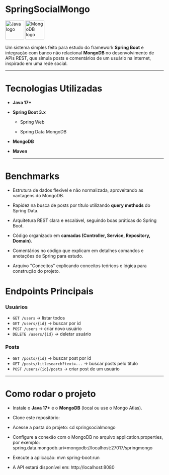 # SpringSocialMongo
<img src="https://cdn.jsdelivr.net/gh/devicons/devicon/icons/java/java-original.svg" width="60" alt="Java logo"> <img src="https://cdn.jsdelivr.net/gh/devicons/devicon/icons/mongodb/mongodb-original.svg" width="60" alt="MongoDB logo">


Um sistema simples feito para estudo do framework **Spring Boot** e integração com banco não relacional **MongoDB** no desenvolvimento de APIs REST, que simula posts e comentários de um usuário na internet, inspirado em uma rede social.


---

# Tecnologias Utilizadas

- **Java 17+**
  
- **Spring Boot 3.x**
  
  - Spring Web
    
  - Spring Data MongoDB
 
- **MongoDB**
  
- **Maven**

  ---


# Benchmarks

- Estrutura de dados flexível e não normalizada, aproveitando as vantagens do MongoDB.
  
- Rapidez na busca de posts por título utilizando **query methods** do Spring Data.
  
- Arquitetura REST clara e escalável, seguindo boas práticas do Spring Boot.
  
- Código organizado em **camadas (Controller, Service, Repository, Domain)**.

- Comentários no código que explicam em detalhes comandos e anotações de Spring para estudo.

- Arquivo "Conceitos" explicando conceitos teóricos e lógica para construção do projeto.

 # Endpoints Principais
 
### Usuários

- `GET /users` → listar todos
- `GET /users/{id}` → buscar por id
- `POST /users` → criar novo usuário
- `DELETE /users/{id}` → deletar usuário

### Posts

- `GET /posts/{id}` → buscar post por id
- `GET /posts/titlesearch?text=...` → buscar posts pelo título
- `POST /users/{id}/posts` → criar post de um usuário

--- 

# Como rodar o projeto

- Instale o **Java 17+** e o **MongoDB** (local ou use o Mongo Atlas).
   
- Clone este repositório:

- Acesse a pasta do projeto:
  cd springsocialmongo

- Configure a conexão com o MongoDB no arquivo application.properties, por exemplo:
spring.data.mongodb.uri=mongodb://localhost:27017/springmongo

- Execute a aplicação:
mvn spring-boot:run

- A API estará disponível em:
http://localhost:8080

